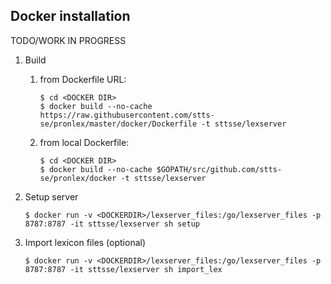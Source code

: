 ## Docker installation

TODO/WORK IN PROGRESS

1. Build

    1. from Dockerfile URL:

        `$ cd <DOCKER DIR>`   
        `$ docker build --no-cache https://raw.githubusercontent.com/stts-se/pronlex/master/docker/Dockerfile -t sttsse/lexserver`   

    2. from local Dockerfile:

        `$ cd <DOCKER DIR>`   
        `$ docker build --no-cache $GOPATH/src/github.com/stts-se/pronlex/docker -t sttsse/lexserver`   

3. Setup server

   `$ docker run -v <DOCKERDIR>/lexserver_files:/go/lexserver_files -p 8787:8787 -it sttsse/lexserver sh setup`

4. Import lexicon files (optional)

   `$ docker run -v <DOCKERDIR>/lexserver_files:/go/lexserver_files -p 8787:8787 -it sttsse/lexserver sh import_lex`


